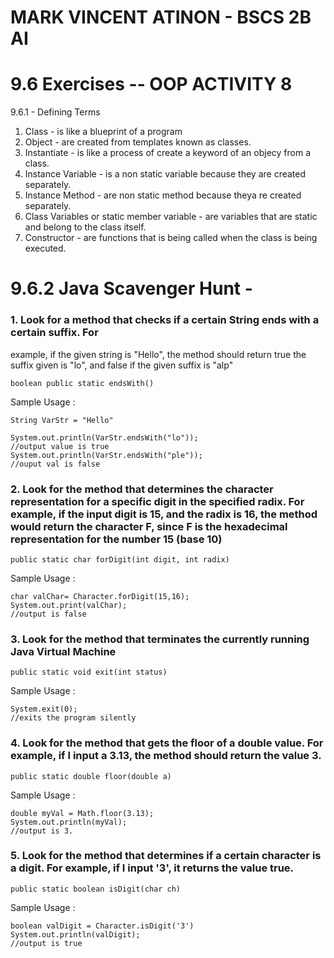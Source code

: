 # MARK VINCENT ATINON - BSCS 2B AI
# 9.6 Exercises -- OOP ACTIVITY 8
9.6.1 - Defining Terms

1. Class - is like a blueprint of a program
2. Object - are created from templates known as classes.
3. Instantiate - is like a process of create a keyword of an objecy from a class.
4. Instance Variable - is a non static variable because they are created separately.
5. Instance Method - are non static method because theya re created separately.
6. Class Variables or static member variable - are variables that are static and belong to the class itself.
7. Constructor - are functions that is being called when the class is being executed.

# 9.6.2 Java Scavenger Hunt - 

### 1. Look for a method that checks if a certain String ends with a certain suffix. For
example, if the given string is "Hello", the method should return true the suffix given
is "lo", and false if the given suffix is "alp"

```
boolean public static endsWith()
```
Sample Usage :

```
String VarStr = "Hello"

System.out.println(VarStr.endsWith("lo"));
//output value is true
System.out.println(VarStr.endsWith("ple"));
//ouput val is false
```

### 2. Look for the method that determines the character representation for a specific digit in the specified radix. For example, if the input digit is 15, and the radix is 16, the method would return the character F, since F is the hexadecimal representation for the number 15 (base 10)

```
public static char forDigit(int digit, int radix)  
```
Sample Usage :

```
char valChar= Character.forDigit(15,16);
System.out.print(valChar);
//output is false
```

### 3. Look for the method that terminates the currently running Java Virtual Machine

```
public static void exit(int status)
```

Sample Usage :

```
System.exit(0);
//exits the program silently
```

### 4. Look for the method that gets the floor of a double value. For example, if I input a 3.13, the method should return the value 3.
```
public static double floor(double a)
```
Sample Usage :
```
double myVal = Math.floor(3.13);
System.out.println(myVal);
//output is 3.
```

### 5. Look for the method that determines if a certain character is a digit. For example, if I input '3', it returns the value true.
```
public static boolean isDigit(char ch)
```
Sample Usage :
```
boolean valDigit = Character.isDigit('3')
System.out.println(valDigit);
//output is true
```
